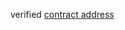 verified [contract address](https://sepolia-blockscout.lisk.com/address/0x58dfE09133Bf0597e683E7C7090f310213ec7143#code)
